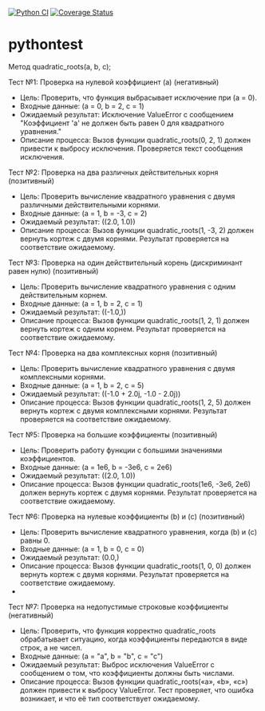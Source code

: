 [![Python CI](https://github.com/Alexanderkona/pythontest/actions/workflows/python-app.yml/badge.svg)](https://github.com/Alexanderkona/pythontest/actions/workflows/python-app.yml)
[![Coverage Status](https://coveralls.io/repos/github/Alexanderkona/pythontest/badge.svg?branch=main)](https://coveralls.io/github/Alexanderkona/pythontest?branch=main)
# pythontest

Метод quadratic_roots(a, b, c);

Тест №1: Проверка на нулевой коэффициент (a) (негативный)

- Цель: Проверить, что функция выбрасывает исключение при (a = 0).
- Входные данные: (a = 0, b = 2, c = 1)
- Ожидаемый результат: Исключение ValueError с сообщением "Коэффициент 'a' не должен быть равен 0 для квадратного уравнения."
- Описание процесса: Вызов функции quadratic_roots(0, 2, 1) должен привести к выбросу исключения. Проверяется текст сообщения исключения.



Тест №2: Проверка на два различных действительных корня (позитивный)

- Цель: Проверить вычисление квадратного уравнения с двумя различными действительными корнями.
- Входные данные: (a = 1, b = -3, c = 2)
- Ожидаемый результат: ((2.0, 1.0))
- Описание процесса: Вызов функции quadratic_roots(1, -3, 2) должен вернуть кортеж с двумя корнями. Результат проверяется на соответствие ожидаемому.


Тест №3: Проверка на один действительный корень (дискриминант равен нулю) (позитивный)

- Цель: Проверить вычисление квадратного уравнения с одним действительным корнем.
- Входные данные: (a = 1, b = 2, c = 1)
- Ожидаемый результат: ((-1.0,))
- Описание процесса: Вызов функции quadratic_roots(1, 2, 1) должен вернуть кортеж с одним корнем. Результат проверяется на соответствие ожидаемому.


Тест №4: Проверка на два комплексных корня (позитивный)

- Цель: Проверить вычисление квадратного уравнения с двумя комплексными корнями.
- Входные данные: (a = 1, b = 2, c = 5)
- Ожидаемый результат: ((-1.0 + 2.0j, -1.0 - 2.0j))
- Описание процесса: Вызов функции quadratic_roots(1, 2, 5) должен вернуть кортеж с двумя комплексными корнями. Результат проверяется на соответствие ожидаемому.



Тест №5: Проверка на большие коэффициенты (позитивный)

- Цель: Проверить работу функции с большими значениями коэффициентов.
- Входные данные: (a = 1e6, b = -3e6, c = 2e6)
- Ожидаемый результат: ((2.0, 1.0))
- Описание процесса: Вызов функции quadratic_roots(1e6, -3e6, 2e6) должен вернуть кортеж с двумя корнями. Результат проверяется на соответствие ожидаемому.


Тест №6: Проверка на нулевые коэффициенты (b) и (c) (позитивный)

- Цель: Проверить вычисление квадратного уравнения, когда (b) и (c) равны 0.
- Входные данные: (a = 1, b = 0, c = 0)
- Ожидаемый результат: (0.0,)
- Описание процесса: Вызов функции quadratic_roots(1, 0, 0) должен вернуть кортеж с двумя корнями. Результат проверяется на соответствие ожидаемому.
- 
Тест №7: Проверка на недопустимые строковые коэффициенты (негативный)
- Цель: Проверить, что функция корректно quadratic_roots обрабатывает ситуацию, когда коэффициенты передаются в виде строк, а не чисел.
- Входные данные: (a = "a", b = "b", c = "c")
- Ожидаемый результат: Выброс исключения ValueError с сообщением о том, что коэффициенты должны быть числами.
- Описание процесса: Вызов функции quadratic_roots(«a», «b», «c») должен привести к выбросу ValueError. Тест проверяет, что ошибка возникает, и что её тип соответствует ожидаемому.



